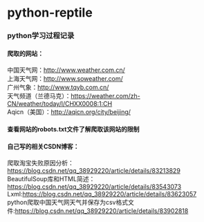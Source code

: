# python-reptile
### python学习过程记录

#### 爬取的网站：
中国天气网：http://www.weather.com.cn/<br>
上海天气网：http://www.soweather.com/<br>
广州气象：http://www.tqyb.com.cn/<br>
天气频道（兰德马克）：https://weather.com/zh-CN/weather/today/l/CHXX0008:1:CH<br>
Aqicn（美国）：http://aqicn.org/city/beijing/

#### 查看网站的robots.txt文件了解爬取该网站的限制

#### 自己写的相关CSDN博客：
爬取淘宝失败原因分析：https://blog.csdn.net/qq_38929220/article/details/83213829<br>
BeautifulSoup库和HTML简述：https://blog.csdn.net/qq_38929220/article/details/83543073<br>
Lxml:https://blog.csdn.net/qq_38929220/article/details/83623057<br>
python爬取中国天气网天气并保存为csv格式文件:https://blog.csdn.net/qq_38929220/article/details/83902818<br>

